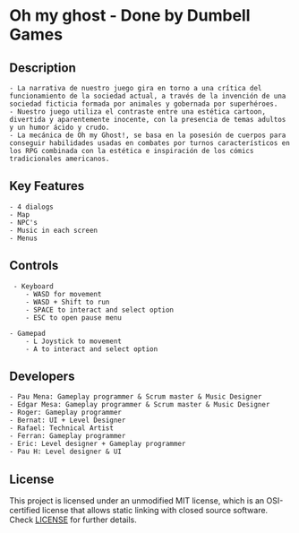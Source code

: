 # Oh my ghost - Done by Dumbell Games

## Description

	- La narrativa de nuestro juego gira en torno a una crítica del funcionamiento de la sociedad actual, a través de la invención de una sociedad ficticia formada por animales y gobernada por superhéroes. 
	- Nuestro juego utiliza el contraste entre una estética cartoon, divertida y aparentemente inocente, con la presencia de temas adultos y un humor ácido y crudo. 
	- La mecánica de Oh my Ghost!, se basa en la posesión de cuerpos para conseguir habilidades usadas en combates por turnos característicos en los RPG combinada con la estética e inspiración de los cómics 	  	  tradicionales americanos. 

## Key Features

 	- 4 dialogs
 	- Map 
 	- NPC's 
 	- Music in each screen
 	- Menus
 
## Controls

 	 - Keyboard
		- WASD for movement
		- WASD + Shift to run
		- SPACE to interact and select option
		- ESC to open pause menu

 	- Gamepad
 		- L Joystick to movement
		- A to interact and select option


## Developers

	- Pau Mena: Gameplay programmer & Scrum master & Music Designer
	- Edgar Mesa: Gameplay programmer & Scrum master & Music Designer 
	- Roger: Gameplay programmer 
	- Bernat: UI + Level Designer
	- Rafael: Technical Artist
	- Ferran: Gameplay programmer 
	- Eric: Level designer + Gameplay programmer 
	- Pau H: Level designer & UI


## License

This project is licensed under an unmodified MIT license, which is an OSI-certified license that allows static linking with closed source software. Check [LICENSE](LICENSE) for further details.

